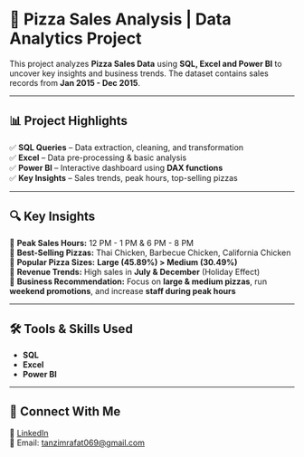 # 🍕 Pizza Sales Analysis | Data Analytics Project

This project analyzes **Pizza Sales Data** using **SQL, Excel and Power BI** to uncover key insights and business trends. The dataset contains sales records from **Jan 2015 - Dec 2015**.

---

## 📊 **Project Highlights**

✅ **SQL Queries** – Data extraction, cleaning, and transformation  
✅ **Excel** – Data pre-processing & basic analysis  
✅ **Power BI** – Interactive dashboard using **DAX functions**  
✅ **Key Insights** – Sales trends, peak hours, top-selling pizzas

---

## 🔍 **Key Insights**

🔹 **Peak Sales Hours:** 12 PM - 1 PM & 6 PM - 8 PM  
🔹 **Best-Selling Pizzas:** Thai Chicken, Barbecue Chicken, California Chicken  
🔹 **Popular Pizza Sizes:** **Large (45.89%) > Medium (30.49%)**  
🔹 **Revenue Trends:** High sales in **July & December** (Holiday Effect)  
🔹 **Business Recommendation:** Focus on **large & medium pizzas**, run **weekend promotions**, and increase **staff during peak hours**

---

## 🛠 **Tools & Skills Used**

- **SQL**
- **Excel**
- **Power BI**

---

## 📢 **Connect With Me**

🔗 [LinkedIn](https://www.linkedin.com/in/tanzimrafat/)  
📧 Email: tanzimrafat069@gmail.com
